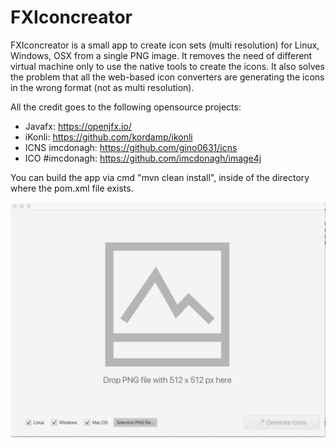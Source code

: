 # FXIconcreator

FXIconcreator is a small app to create icon sets (multi resolution) for Linux, Windows, OSX from a single PNG image. It removes the need of different virtual machine only to use the native tools to create the icons. It also solves the problem that all the web-based icon converters are generating the icons in the wrong format (not as multi resolution).

All the credit goes to the following opensource projects:

* Javafx: https://openjfx.io/
* iKonli: https://github.com/kordamp/ikonli
* ICNS imcdonagh: https://github.com/gino0631/icns
* ICO #imcdonagh: https://github.com/imcdonagh/image4j

You can build the app via cmd "mvn clean install", inside of the directory where the pom.xml file exists.

![Screen1](screen1.png)

